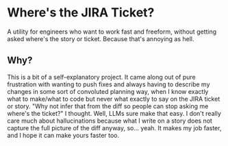 # Where's the JIRA Ticket?

A utility for engineers who want to work fast and freeform, without getting asked where's the story or ticket. Because that's annoying as hell.

## Why?

This is a bit of a self-explanatory project. It came along out of pure frustration with wanting to push fixes and always having to describe my changes in some sort of convoluted planning way, when I know exactly what to make/what to code but never what exactly to say on the JIRA ticket or story. "Why not infer that from the diff so people can stop asking me where's the ticket?" I thought. Well, LLMs sure make that easy. I don't really care much about hallucinations because what I write on a story does not capture the full picture of the diff anyway, so... yeah. It makes my job faster, and I hope it can make yours faster too.
